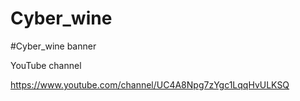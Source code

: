 # Cyber_wine
#Cyber_wine banner


YouTube channel 


https://www.youtube.com/channel/UC4A8Npg7zYgc1LqqHvULKSQ
